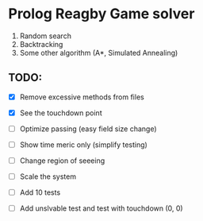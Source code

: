 # Prolog Reagby Game solver

1. Random search
2. Backtracking
3. Some other algorithm (A*, Simulated Annealing)

## TODO:

- [x] Remove excessive methods from files
- [x] See the touchdown point
- [ ] Optimize passing (easy field size change)
- [ ] Show time meric only (simplify testing)
- [ ] Change region of seeeing
- [ ] Scale the system
- [ ] Add 10 tests
- [ ] Add unslvable test and test with touchdown (0, 0)

